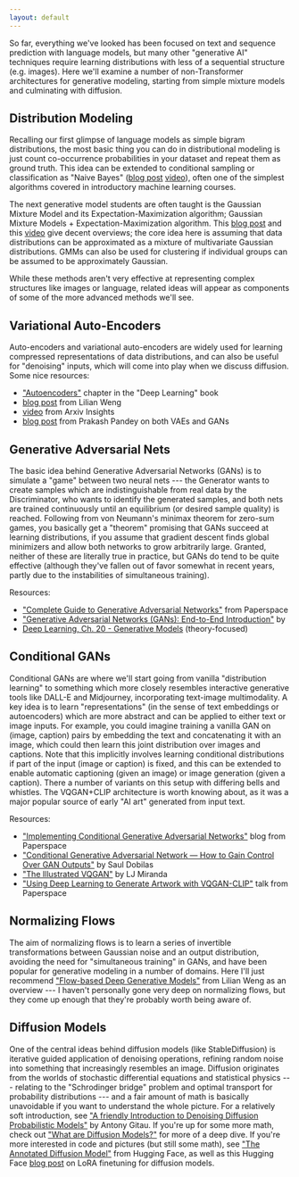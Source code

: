 ```yaml
---
layout: default
---
```


So far, everything we've looked has been focused on text and sequence prediction with language models, but many other "generative AI" techniques require learning distributions with less of a sequential structure (e.g. images). Here we'll examine a number of non-Transformer architectures for generative modeling, starting from simple mixture models and culminating with diffusion.

<h2>Distribution Modeling</h2>

Recalling our first glimpse of language models as simple bigram distributions, the most basic thing you can do in distributional modeling is just count co-occurrence probabilities in your dataset and repeat them as ground truth. This idea can be extended to conditional sampling or classification as "Naive Bayes" ([blog post](https://mitesh1612.github.io/blog/2020/08/30/naive-bayes) [video](https://www.youtube.com/watch?v=O2L2Uv9pdDA)), often one of the simplest algorithms covered in introductory machine learning courses.

The next generative model students are often taught is the Gaussian Mixture Model and its Expectation-Maximization algorithm;
Gaussian Mixture Models + Expectation-Maximization algorithm. This [blog post](https://mpatacchiola.github.io/blog/2020/07/31/gaussian-mixture-models.html) and this [video](https://www.youtube.com/watch?v=DODphRRL79c) give decent overviews; the core idea here is assuming that data distributions can be approximated as a mixture of multivariate Gaussian distributions. GMMs can also be used for clustering if individual groups can be assumed to be approximately Gaussian.

While these methods aren't very effective at representing complex structures like images or language, related ideas will appear as components of some of the more advanced methods we'll see.

<h2>Variational Auto-Encoders</h2>

Auto-encoders and variational auto-encoders are widely used for learning compressed representations of data distributions, and can also be useful for "denoising" inputs, which will come into play when we discuss diffusion. Some nice resources:

- ["Autoencoders"](https://www.deeplearningbook.org/contents/autoencoders.html) chapter in the "Deep Learning" book
- [blog post]([https://lilianweng.github.io/posts/2018-08-12-vae/]) from Lilian Weng
- [video](https://www.youtube.com/watch?v=9zKuYvjFFS8) from Arxiv Insights
- [blog post](https://towardsdatascience.com/deep-generative-models-25ab2821afd3) from Prakash Pandey on both VAEs and GANs

<h2>Generative Adversarial Nets</h2>

The basic idea behind Generative Adversarial Networks (GANs) is to simulate a "game" between two neural nets --- the Generator wants to create samples which are indistinguishable from real data by the Discriminator, who wants to identify the generated samples, and both nets are trained continuously until an equilibrium (or desired sample quality) is reached. Following from von Neumann's minimax theorem for zero-sum games, you basically get a "theorem" promising that GANs succeed at learning distributions, if you assume that gradient descent finds global minimizers and allow both networks to grow arbitrarily large. Granted, neither of these are literally true in practice, but GANs do tend to be quite effective (although they've fallen out of favor somewhat in recent years, partly due to the instabilities of simultaneous training).

Resources:

- ["Complete Guide to Generative Adversarial Networks"](https://blog.paperspace.com/complete-guide-to-gans/) from Paperspace
- ["Generative Adversarial Networks (GANs): End-to-End Introduction"](https://www.analyticsvidhya.com/blog/2021/10/an-end-to-end-introduction-to-generative-adversarial-networksgans/) by
- [Deep Learning, Ch. 20 - Generative Models](https://www.deeplearningbook.org/contents/generative_models.html) (theory-focused)

<h2>Conditional GANs</h2>
Conditional GANs are where we'll start going from vanilla "distribution learning" to something which more closely resembles interactive generative tools like DALL-E and Midjourney, incorporating text-image multimodality. A key idea is to learn "representations" (in the sense of text embeddings or autoencoders) which are more abstract and can be applied to either text or image inputs. For example, you could imagine training a vanilla GAN on (image, caption) pairs by embedding the text and concatenating it with an image, which could then learn this joint distribution over images and captions. Note that this implicitly involves learning conditional distributions if part of the input (image or caption) is fixed, and this can be extended to enable automatic captioning (given an image) or image generation (given a caption). There a number of variants on this setup with differing bells and whistles. The VQGAN+CLIP architecture is worth knowing about, as it was a major popular source of early "AI art" generated from input text.

Resources:

- ["Implementing Conditional Generative Adversarial Networks"](https://blog.paperspace.com/conditional-generative-adversarial-networks/) blog from Paperspace
- ["Conditional Generative Adversarial Network — How to Gain Control Over GAN Outputs"](https://towardsdatascience.com/cgan-conditional-generative-adversarial-network-how-to-gain-control-over-gan-outputs-b30620bd0cc8) by Saul Dobilas
- ["The Illustrated VQGAN"](https://ljvmiranda921.github.io/notebook/2021/08/08/clip-vqgan/) by LJ Miranda
- ["Using Deep Learning to Generate Artwork with VQGAN-CLIP"](https://www.youtube.com/watch?v=Ih4qOakCZD4) talk from Paperspace

<h2>Normalizing Flows</h2>

The aim of normalizing flows is to learn a series of invertible transformations between Gaussian noise and an output distribution, avoiding the need for "simultaneous training" in GANs, and have been popular for generative modeling in a number of domains. Here I'll just recommend ["Flow-based Deep Generative Models"](https://lilianweng.github.io/posts/2018-10-13-flow-models/) from Lilian Weng as an overview --- I haven't personally gone very deep on normalizing flows, but they come up enough that they're probably worth being aware of.

<h2>Diffusion Models</h2>

One of the central ideas behind diffusion models (like StableDiffusion) is iterative guided application of denoising operations, refining random noise into something that increasingly resembles an image. Diffusion originates from the worlds of stochastic differential equations and statistical physics --- relating to the "Schrodinger bridge" problem and optimal transport for probability distributions --- and a fair amount of math is basically unavoidable if you want to understand the whole picture. For a relatively soft introduction, see ["A friendly Introduction to Denoising Diffusion Probabilistic Models"](https://medium.com/@gitau_am/a-friendly-introduction-to-denoising-diffusion-probabilistic-models-cc76b8abef25) by Antony Gitau. If you're up for some more math, check out ["What are Diffusion Models?"](https://lilianweng.github.io/posts/2021-07-11-diffusion-models/) for more of a deep dive. If you're more interested in code and pictures (but still some math), see ["The Annotated Diffusion Model"](https://huggingface.co/blog/annotated-diffusion) from Hugging Face, as well as this Hugging Face [blog post](https://huggingface.co/blog/lora) on LoRA finetuning for diffusion models.
